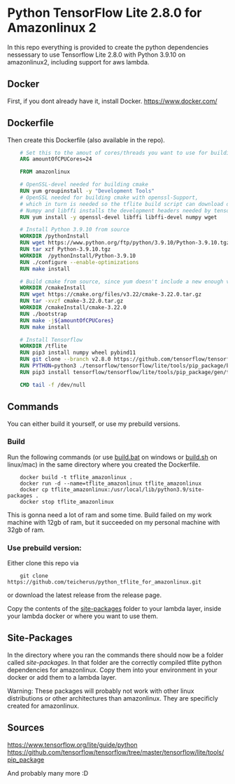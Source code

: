 # Python TensorFlow Lite 2.8.0 for Amazonlinux 2

In this repo everything is provided to create the python dependencies nessessary to use Tensorflow Lite 2.8.0 with Python 3.9.10 on amazonlinux2, including support for aws lambda.

## Docker

First, if you dont already have it, install Docker. https://www.docker.com/

## Dockerfile

Then create this Dockerfile (also available in the repo).

```dockerfile
    # Set this to the amout of cores/threads you want to use for building cmake
    ARG amountOfCPUCores=24

    FROM amazonlinux

    # OpenSSL-devel needed for building cmake
    RUN yum groupinstall -y "Development Tools"
    # OpenSSL needed for building cmake with openssl-Support,
    # which in turn is needed so the tflite build script can download dependencies.
    # Numpy and libffi installs the development headers needed by tensorflow.
    RUN yum install -y openssl-devel libffi libffi-devel numpy wget

    # Install Python 3.9.10 from source
    WORKDIR /pythonInstall
    RUN wget https://www.python.org/ftp/python/3.9.10/Python-3.9.10.tgz
    RUN tar xzf Python-3.9.10.tgz 
    WORKDIR  /pythonInstall/Python-3.9.10
    RUN ./configure --enable-optimizations
    RUN make install

    # Build cmake from source, since yum doesn't include a new enough version for TF2.8.0
    WORKDIR /cmakeInstall
    RUN wget https://cmake.org/files/v3.22/cmake-3.22.0.tar.gz
    RUN tar -xvzf cmake-3.22.0.tar.gz
    WORKDIR /cmakeInstall/cmake-3.22.0
    RUN ./bootstrap
    RUN make -j${amountOfCPUCores}
    RUN make install

    # Install Tensorflow
    WORKDIR /tflite
    RUN pip3 install numpy wheel pybind11
    RUN git clone --branch v2.8.0 https://github.com/tensorflow/tensorflow.git
    RUN PYTHON=python3 ./tensorflow/tensorflow/lite/tools/pip_package/build_pip_package_with_cmake.sh
    RUN pip3 install tensorflow/tensorflow/lite/tools/pip_package/gen/tflite_pip/python3/dist/tflite_runtime-2.8.0-cp39-cp39-linux_x86_64.whl

    CMD tail -f /dev/null
```
## Commands

You can either build it yourself, or use my prebuild versions.

### Build

Run the following commands (or use [build.bat](build.bat) on windows or [build.sh](build.sh) on linux/mac) in the same directory where you created the Dockerfile.
```
    docker build -t tflite_amazonlinux .
    docker run -d --name=tflite_amazonlinux tflite_amazonlinux
    docker cp tflite_amazonlinux:/usr/local/lib/python3.9/site-packages .
    docker stop tflite_amazonlinux
```
This is gonna need a lot of ram and some time. Build failed on my work machine with 12gb of ram, but it succeeded on my personal machine with 32gb of ram.

### Use prebuild version:

Either clone this repo via
```
    git clone https://github.com/teicherus/python_tflite_for_amazonlinux.git
```
or download the latest release from the release page.

Copy the contents of the [site-packages](site-packages) folder to your lambda layer, inside your lambda docker or where you want to use them. 

## Site-Packages

In the directory where you ran the commands there should now be a folder called *site-packages*. In that folder are the correctly compiled tflite python dependencies for amazonlinux. Copy them into your environment in your docker or add them to a lambda layer.

Warning: These packages will probably not work with other linux distributions or other architectures than amazonlinux. They are specificly created for amazonlinux.

## Sources

https://www.tensorflow.org/lite/guide/python
https://github.com/tensorflow/tensorflow/tree/master/tensorflow/lite/tools/pip_package

And probably many more :D 
